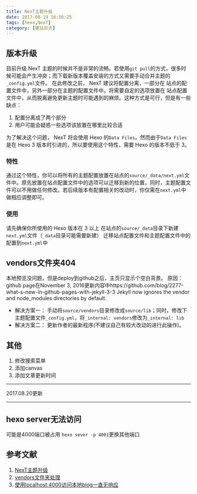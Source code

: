 ```yaml
---
title: NexT主题升级
date: 2017-08-19 16:56:25
tags: [hexo,NexT]
category: [建站日志]
---
```


## 版本升级
目前升级 NexT 主题的时候并不是非常的流畅。若使用`git pull`的方式，很多时候可能会产生冲突；而下载新版本覆盖安装的方式又需要手动合并主题的`_config.yml`文件。
在此修改之前， NexT 建议将配置分离，一部分在 站点的配置文件中，另外一部分在主题的配置文件中。将需要自定的选项放置在 站点配置文件中，从而脱离避免更新主题时可能遇到的麻烦。这种方式是可行，但是有一些缺点：
1. 配置分离成了两个部分
2. 用户可能会疑惑一些选项该放置在哪里比较合适

为了解决这个问题， NexT 将会使用 Hexo 的`Data Files`。然而由于`Data Files`是在 Hexo 3 版本时引进的，所以要使用这个特性，需要 Hexo 的版本不低于 3。
<!--more-->
### 特性
通过这个特性，你可以将所有的主题配置放置在站点的`source/_data/next.yml`文件中。原先放置在站点配置文件中的选项可以迁移到新的位置，同时，主题配置文件可以不用做任何修改。若后续版本有配置相关的改动时，你仅需在`next.yml`中做相应调整即可。
### 使用
请先确保你所使用的 Hexo 版本在 3 以上
在站点的`source/_data`目录下新建`next.yml`文件（`_data`目录可能需要新建）
迁移站点配置文件和主题配置文件中的配置到`next.yml`中
## vendors文件夹404
本地预览没问题，但是deploy到github之后，主页只显示个空白背景。
原因：github page在November 3, 2016更新内容中https://github.com/blog/2277-what-s-new-in-github-pages-with-jekyll-3-3
Jekyll now ignores the vendor and node_modules directories by default.
- 解决方案一：
    手动将`source/vendors`目录修改成`source/lib`；同时，修改下主题配置文件`_config.yml`，将`_internal: vendors`修改为`_internal: lib`
- 解决方案二：
    更新作者的最新程序(不建议自己有较大改动的进行此操作)。

## 其他
1. 修改搜索菜单
2. 添加canvas
3. 添加文章更新时间

___________________________________
2017.08.20更新
___________________________________
## hexo server无法访问
可能是4000端口被占用
`hexo sever -p 4001`更换其他端口

## 参考文献
1. [NexT主题升级](https://github.com/iissnan/hexo-theme-next/issues/328)
2. [vendors文件夹处理](https://github.com/iissnan/hexo-theme-next/issues/1214)
3. [使用localhost:4000访问本地blog一直无响应](https://segmentfault.com/q/1010000003870970)